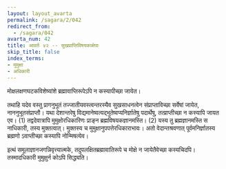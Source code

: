 ```yaml
---
layout: layout_avarta
permalink: /sagara/2/042
redirect_from:
  - /sagara/042
avarta_num: 42
title: आवर्तः ४२ -- सुखप्राप्तिविषयकाक्षेपाः
skip_title: false
index_terms:
- मुमुक्षा
- अधिकारी
---
```


मोक्षलक्षणघटकविशेष्यांशे ब्रह्मावाप्तिरूपेऽपि न कस्यापीच्छा जायेत। 

तथाहि यदेव वस्तु प्रागनुभूतं तज्जातीयवस्त्वन्तरस्यैव सुखसाधनत्वेन संप्राप्ताविच्छा सर्वेषां जायेत, नाननुभूतसंप्राप्तौ। 
यथा देशान्तरेषु विद्यमानेष्वत्यद्भुतेष्वप्यनिर्ज्ञातेषु पदार्थेषु, तत्प्राप्तीच्छा न कस्यापि जायत एव। 
(1) तद्वदेवात्रापि मुमुक्षोरधिकारिणः प्राङ्न ब्रह्मविषयकज्ञानमस्ति। 
(2) यस्य तु ब्रह्मज्ञानमस्ति स नाधिकारी, तस्य मुक्तत्वात्। 
मुक्तस्य च मुमुक्षानुपपत्तेरधिकाराभावः। अतो वेदान्तश्रवणात् पूर्वमनिर्ज्ञातस्य ब्रह्मणो ऽवाप्तीच्छा कस्यापि नोन्मिषत्येव। 

इत्थं समूलाज्ञानजगन्निवृत्त्यात्मके, तदुपलक्षितब्रह्मावातिरूपे च मोक्षे न जायेतैवेच्छा कस्यचिदपि। 
तस्मादधिकारी मुमुक्षुर्न कोऽपि सिद्ध्यति।

<div class="footnote" markdown="1">
</div>
